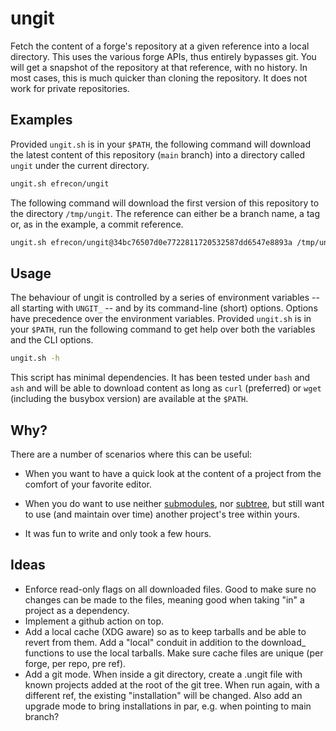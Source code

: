 # ungit

Fetch the content of a forge's repository at a given reference into a local
directory. This uses the various forge APIs, thus entirely bypasses git. You
will get a snapshot of the repository at that reference, with no history. In
most cases, this is much quicker than cloning the repository. It does not work
for private repositories.

## Examples

Provided `ungit.sh` is in your `$PATH`, the following command will download the
latest content of this repository (`main` branch) into a directory called
`ungit` under the current directory.

```bash
ungit.sh efrecon/ungit
```

The following command will download the first version of this repository to the
directory `/tmp/ungit`. The reference can either be a branch name, a tag or, as
in the example, a commit reference.

```bash
ungit.sh efrecon/ungit@34bc76507d0e7722811720532587dd6547e8893a /tmp/ungit
```

## Usage

The behaviour of ungit is controlled by a series of environment variables -- all
starting with `UNGIT_` -- and by its command-line (short) options. Options have
precedence over the environment variables. Provided `ungit.sh` is in your
`$PATH`, run the following command to get help over both the variables and the
CLI options.

```bash
ungit.sh -h
```

This script has minimal dependencies. It has been tested under `bash` and `ash`
and will be able to download content as long as `curl` (preferred) or `wget`
(including the busybox version) are available at the `$PATH`.

## Why?

There are a number of scenarios where this can be useful:

+ When you want to have a quick look at the content of a project from the
  comfort of your favorite editor.
+ When you do want to use neither [submodules], nor [subtree], but still want to
  use (and maintain over time) another project's tree within yours.
+ It was fun to write and only took a few hours.

  [submodules]: https://git-scm.com/book/en/v2/Git-Tools-Submodules
  [subtree]: https://git.kernel.org/pub/scm/git/git.git/plain/contrib/subtree/git-subtree.txt

## Ideas

+ Enforce read-only flags on all downloaded files. Good to make sure no changes
  can be made to the files, meaning good when taking "in" a project as a
  dependency.
+ Implement a github action on top.
+ Add a local cache (XDG aware) so as to keep tarballs and be able to revert
  from them. Add a "local" conduit in addition to the download_ functions to use
  the local tarballs. Make sure cache files are unique (per forge, per repo, pre
  ref).
+ Add a git mode. When inside a git directory, create a .ungit file with known
  projects added at the root of the git tree. When run again, with a different
  ref, the existing "installation" will be changed. Also add an upgrade mode to
  bring installations in par, e.g. when pointing to main branch?

